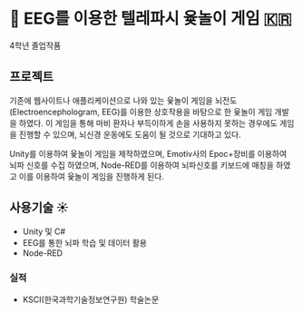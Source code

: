 # :game_die: EEG를 이용한 텔레파시 윷놀이 게임 :kr:
4학년 졸업작품

## 프로젝트 
기존에 웹사이트나 애플리케이션으로 나와 있는 윷놀이 게임을 뇌전도(Electroencephologram, EEG)를 이용한 상호작용을 바탕으로 한 윷놀이 게임 개발을 하였다. 이 게임을 통해 마비 환자나 부득이하게 손을 사용하지 못하는 경우에도 게임을 진행할 수 있으며, 뇌신경 운동에도 도움이 될 것으로 기대하고 있다.

Unity를 이용하여 윷놀이 게임을 제작하였으며, Emotiv사의 Epoc+장비를 이용하여 뇌파 신호를 수집 하였으며, Node-RED를 이용하여 뇌파신호를 키보드에 매칭을 하였고 이를 이용하여 윷놀이 게임을 진행하게 된다.

## 사용기술 :sunny:
* Unity 및 C#
* EEG를 통한 뇌파 학습 및 데이터 활용
* Node-RED

### 실적
* KSCI(한국과학기술정보연구원) 학술논문
